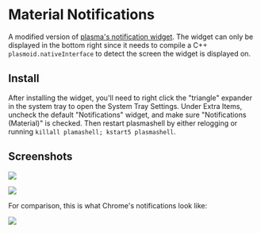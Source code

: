 # Material Notifications

A modified version of [plasma's notification widget](https://github.com/KDE/plasma-workspace/tree/master/applets/notifications). The widget can only be displayed in the bottom right since it needs to compile a C++ `plasmoid.nativeInterface` to detect the screen the widget is displayed on.

## Install

After installing the widget, you'll need to right click the "triangle" expander in the system tray to open the System Tray Settings. Under Extra Items, uncheck the default "Notifications" widget, and make sure "Notifications (Material)" is checked. Then restart plasmashell by either relogging or running `killall plamashell; kstart5 plasmashell`.

## Screenshots

![](https://i.imgur.com/StvCQKs.jpg)

![](https://i.imgur.com/WCZiGWm.png)

For comparison, this is what Chrome's notifications look like:

![](https://i.imgur.com/Ua1ADPJ.jpg)

